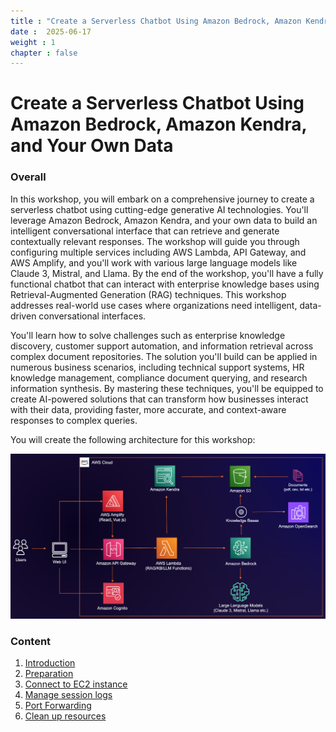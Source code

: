 ```yaml
---
title : "Create a Serverless Chatbot Using Amazon Bedrock, Amazon Kendra, and Your Own Data"
date :  2025-06-17
weight : 1 
chapter : false
---
```

# Create a Serverless Chatbot Using Amazon Bedrock, Amazon Kendra, and Your Own Data

### Overall 
In this workshop, you will embark on a comprehensive journey to create a serverless chatbot using cutting-edge generative AI technologies. You'll leverage Amazon Bedrock, Amazon Kendra, and your own data to build an intelligent conversational interface that can retrieve and generate contextually relevant responses. The workshop will guide you through configuring multiple services including AWS Lambda, API Gateway, and AWS Amplify, and you'll work with various large language models like Claude 3, Mistral, and Llama. By the end of the workshop, you'll have a fully functional chatbot that can interact with enterprise knowledge bases using Retrieval-Augmented Generation (RAG) techniques. This workshop addresses real-world use cases where organizations need intelligent, data-driven conversational interfaces.

You'll learn how to solve challenges such as enterprise knowledge discovery, customer support automation, and information retrieval across complex document repositories. The solution you'll build can be applied in numerous business scenarios, including technical support systems, HR knowledge management, compliance document querying, and research information synthesis. By mastering these techniques, you'll be equipped to create AI-powered solutions that can transform how businesses interact with their data, providing faster, more accurate, and context-aware responses to complex queries.

You will create the following architecture for this workshop:

![ConnectPrivate](https://github.com/PVinhP/PPV_Workshop_01/blob/main/Workshop/static/images/anh/000-architecture.png?raw=true)

 

### Content
 1. [Introduction ](1-introduce/)
 2. [Preparation](2-prerequiste/)
 3. [Connect to EC2 instance](3-accessibilitytoinstances/)
 4. [Manage session logs](4-Walkthroughbedrock/)
 5. [Port Forwarding](5-Portfwd/)
 6. [Clean up resources](6-cleanup/)
